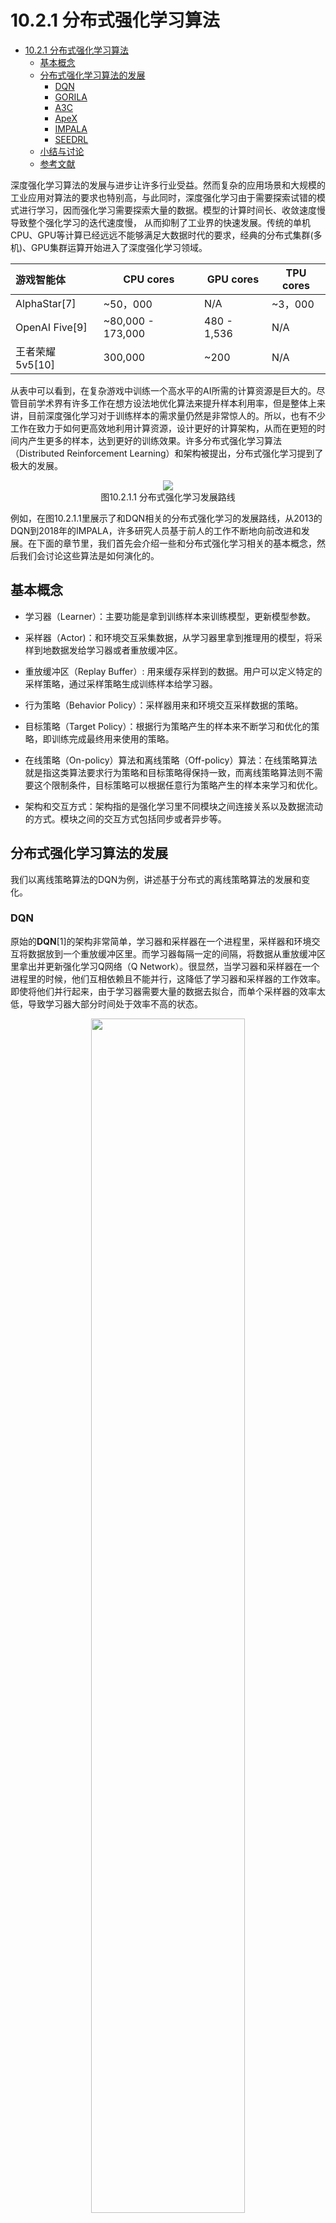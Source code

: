 <!--Copyright © Microsoft Corporation. All rights reserved.
  适用于[License](https://github.com/microsoft/AI-System/blob/main/LICENSE)版权许可-->

# 10.2.1 分布式强化学习算法
- [10.2.1 分布式强化学习算法](#1021-分布式强化学习算法)
  - [基本概念](#基本概念)
  - [分布式强化学习算法的发展](#分布式强化学习算法的发展)
    - [DQN](#dqn)
    - [GORILA](#gorila)
    - [A3C](#a3c)
    - [ApeX](#apex)
    - [IMPALA](#impala)
    - [SEEDRL](#seedrl)
  - [小结与讨论](#小结与讨论)
  - [参考文献](#参考文献)

深度强化学习算法的发展与进步让许多行业受益。然而复杂的应用场景和大规模的工业应用对算法的要求也特别高，与此同时，深度强化学习由于需要探索试错的模式进行学习，因而强化学习需要探索大量的数据。模型的计算时间长、收敛速度慢导致整个强化学习的迭代速度慢， 从而抑制了工业界的快速发展。传统的单机CPU、GPU等计算已经远远不能够满足大数据时代的要求，经典的分布式集群(多机)、GPU集群运算开始进入了深度强化学习领域。


|  游戏智能体  | CPU cores | GPU cores | TPU cores | 
|  :----    |     ----  |     ----  |     ----  |
| AlphaStar[7] | ~50，000  | N/A | ~3，000 |
|OpenAI Five[9] | ~80,000 - 173,000 | 480 - 1,536 | N/A |
| 王者荣耀5v5[10] | 300,000 | ~200 | N/A |


从表中可以看到，在复杂游戏中训练一个高水平的AI所需的计算资源是巨大的。尽管目前学术界有许多工作在想方设法地优化算法来提升样本利用率，但是整体上来讲，目前深度强化学习对于训练样本的需求量仍然是非常惊人的。所以，也有不少工作在致力于如何更高效地利用计算资源，设计更好的计算架构，从而在更短的时间内产生更多的样本，达到更好的训练效果。许多分布式强化学习算法（Distributed Reinforcement Learning）和架构被提出，分布式强化学习提到了极大的发展。

  <div align="center">
  <img src="./img/distributed_rl_development_update.png" ch="1000" />
  </div>
  <center>图10.2.1.1 分布式强化学习发展路线 </center>

  例如，在图10.2.1.1里展示了和DQN相关的分布式强化学习的发展路线，从2013的DQN到2018年的IMPALA，许多研究人员基于前人的工作不断地向前改进和发展。在下面的章节里，我们首先会介绍一些和分布式强化学习相关的基本概念，然后我们会讨论这些算法是如何演化的。

## 基本概念

- 学习器（Learner）：主要功能是拿到训练样本来训练模型，更新模型参数。

- 采样器（Actor)：和环境交互采集数据，从学习器里拿到推理用的模型，将采样到地数据发给学习器或者重放缓冲区。

- 重放缓冲区（Replay Buffer）: 用来缓存采样到的数据。用户可以定义特定的采样策略，通过采样策略生成训练样本给学习器。

- 行为策略（Behavior Policy）：采样器用来和环境交互采样数据的策略。

- 目标策略（Target Policy）：根据行为策略产生的样本来不断学习和优化的策略，即训练完成最终用来使用的策略。

- 在线策略（On-policy）算法和离线策略（Off-policy）算法：在线策略算法就是指这类算法要求行为策略和目标策略得保持一致，而离线策略算法则不需要这个限制条件，目标策略可以根据任意行为策略产生的样本来学习和优化。

- 架构和交互方式：架构指的是强化学习里不同模块之间连接关系以及数据流动的方式。模块之间的交互方式包括同步或者异步等。

## 分布式强化学习算法的发展

我们以离线策略算法的DQN为例，讲述基于分布式的离线策略算法的发展和变化。

### DQN

原始的**DQN**[1]的架构非常简单，学习器和采样器在一个进程里，采样器和环境交互将数据放到一个重放缓冲区里。而学习器每隔一定的间隔，将数据从重放缓冲区里拿出并更新强化学习Q网络（Q Network）。很显然，当学习器和采样器在一个进程里的时候，他们互相依赖且不能并行，这降低了学习器和采样器的工作效率。即使将他们并行起来，由于学习器需要大量的数据去拟合，而单个采样器的效率太低，导致学习器大部分时间处于效率不高的状态。

  <div align="center">
  <img src="./img/DQN_arch.png" ch="500" width=70% />
  </div>
  <center>图10.2.1.3 DQN的架构 </center>

### GORILA
**Gorila**[2]是早期的将深度强化学习拓展到大规模并行场景的经典工作之一。
当时深度强化学习的SOTA还是DQN算法，因此该工作基于DQN提出了变体，拓展到大规模的计算集群。

在该架构中，学习器中对于Q网络的参数梯度会发给参数服务器（Parameter Server）。参数服务器收到后以异步SGD的方式更新网络模型。这个模型同步到采样器中，采样器基于该模型产生动作在环境中执行，产生的经验轨迹发往重放缓冲区。重放缓冲区中的数据被学习器采样拿去学习。另外，每过N步学习器还会从参数服务器同步最新的Q网络模型参数。在这个闭环中有四个角色：采样器, 学习器, 参数服务器和重放缓冲区。

那么GORILA相比于DQN， 主要的**区别**在于：

- 对于采样器：策略（Policy， 即Q Network）与环境交互，同样涉及探索与利用。但是GORILA里定义了一个捆绑模式（Bundled Mode），即采样器的策略与学习器中实时更新的Q-Network是捆绑的。

- 对于学习器： 学习器中对于Q-Network的参数梯度会发给参数服务器。

- 对于重放缓冲区：在GORILA里分两种形式，在本地模式下就存在采样器所在的机器上；而多机模式下将所有的数据聚合在分布式数据库中，这样的优点是可伸缩性好，缺点是会有额外的通信开销。

- 对于参数服务器：存储Q网络中参数的梯度（Gradient）的变化，好处是可以让Q网络进行回滚，并且可以通过多个梯度来使训练过程更加稳定。在分布式环境中，不可避免的就是稳定性问题（比如节点消失、网速变慢或机器变慢）。GORILA中采用了几个策略来解决这个问题，如丢弃过旧的和损失值（Loss）太过偏离均值时的梯度。

GORILA中可以配置多个学习器、采样器和参数服务器，放在多个进程或多台机器上以分布式的方式并行执行。如实验中参数服务器使用了31台机器，学习器和采样器进程都有100个。实验部分与DQN一样基于Atari平台。在使用相同参数的情况下，该框架中在49中的41个游戏中表现好于非并行版本传统DQN，同时训练耗时也有显著减少。

  <div align="center">
  <img src="./img/GORILA_arch.png" ch="500" />
  </div>
  <center>图10.2.1.4 GORILA的架构 </center>

### A3C
**A3C**[3]是一个基于actor-critic算法。在A3C里没有参数服务器、没有公用的重放缓冲区。

具体来说：

- 每一个工作器（worker）实际上包含一个采样器、一个学习器还有一个小的缓冲区（通常是先进先出）。

- 每一个工作器（worker）中学习器计算得出梯度后都发送给全局网络（global network）。每一个工作器（Worker）中采样器都可以用不同的探索策略与环境进行交互，这些样本可以存在一个小缓冲区中。

- 全局网络（global network）接收多组梯度后再更新参数，再把异步地把参数拷贝给所有工作器。

  <div align="center">
  <img src="./img/A3C_arch.png" ch="500" width="70%"/>
  </div>
  <center>图10.2.1.5 A3C的架构 </center>

而A3C架构的**优点**是：

- 每一个采样器可以用不同的策略探索环境，使得样本更具有多样性，探索到的状态空间更大。
- 全局网络等所有工作器都传递了梯度后再更新，使训练更稳定。

- 大规模并行非常容易。

- 在A3C架构中，每个工作器都独自计算梯度，全局网络只负责使用梯度，所以全局网络的计算量并不大。在作者的原始实现中，A3C不需要GPU资源，只需要CPU即可在Atari等游戏上达到很好的效果。

但同时A3C本身存在着**问题**：

- 当模型变得复杂时，在CPU上计算梯度的耗时会变得非常大，而如果迁移到GPU上，由于每个工作器都需要一个模型的副本，又会需要大量的GPU资源。

- 当模型变大时，传输梯度和模型参数的网络开销也会变得巨大。

- 全局网络使用异步方式更新梯度，这意味着在训练过程中，部分梯度的方向并不正确，从而可能影响最终的训练效果。这个现象会随着工作器的数量增多变得越来越严重，这也一定程度上限制了A3C的横向扩展能力。

### ApeX

**ApeX**[4]是2018年在DQN, GORILA之后的又一个基于DQN的工作。

它和DQN,GORILA的**差别**是：

- 对于采样器: 以不同的探索策略和环境交互。

- 对于学习器: 和GORILA不同，ApeX里中心学习器只有一个，从重放缓冲区里拿到数据学习。

- 对于重放缓冲区：不是均匀采样，而是优先考虑其中的一些样本，从而让算法专注于那些重要的数据。

  <div align="center">
  <img src="./img/ApeX_arch.png" ch="500" width="80%"/>
  </div>
  <center>图10.2.1.6 ApeX的架构 </center>

ApeX架构可以适配到一些现有的算法上，例如DQN或者DDPG。将ApeX架构适配到DQN上的，我们称之为ApeX-DQN。 、在Atari实验环境中，Ape-X DQN的采样器用了360个机器。采样器积累一段时间数据以异步方式发送。学习器以异步方式拿数据。实验结果表示Ape-X比DQN，GORILA在训练速度和最终得分上都有优势。

### IMPALA

**IMPALA** [5]（Importance Weighted Actor-Learner Architectures）是基于actor-critic和A3C的改进，最大的创新是提出了V-trace算法，对off-policy现象做了一定的修正。

在IMPALA架构中，每个采样器都拥有一个模型的副本，采样器发送训练样本给学习器，学习器更新模型之后，会将新模型发送给采样器。在整个过程中，采样器和学习器一直在异步运行中，即学习器只要收到训练数据就会更新模型，不会等待所有的采样器；而采样器在学习器更新模型时依然在采样，不会等待最新的模型。

IMPALA与A3C具体的**区别**在于：

- 对于采样器来说：每一个采样器执行的行为策略不再是只来自一个学习器，可以来自多个学习器. 

- 对于重放缓冲区来说：IMPALA里有两种模式，一种没有引入重放缓冲区，本质上是一种on-policy的算法；另一种是用了随机采样的重放缓冲区；

显然这样的运行方式会产生off-policy现象，即行为策略和目标策略不一致。在IMPALA中，作者在数学上推导出了一种严谨的修正方式：V-trace算法。该算法显著降低了训练样本off-policy带来的影响。下表可知，使用V-trace修正之后，相比于其他几种修正方式，最终的收敛效果有明显提升。

  <div align="center">
  <img src="./img/IMPALA_arch.png" ch="500" width="60%"/>
  </div>
  <center>图10.2.1.7 IMPALA的架构 </center>

### SEEDRL

IMPALA在神经网络模型比较简单的时候性能很好，但当神经网络变得复杂的时候，该架构也有瓶颈。主要的**问题**有以下几点：

- 采样的时候，推理（Inference）放在采样器上执行，因为采样器是运行在CPU上的，所以当神经网络变复杂之后，推理的耗时就会变得很长，影响最终的运行效率。

- 采样器上执行了两种操作，一个是和环境交互，另一个是用行为策略做推理。很多游戏或者环境都是单线程实现的，而神经网络的推理计算则可以使用多线程加速，将两种操作放在一起，整体上会降低CPU的使用率。

- 当模型很大的时候，模型参数的分发会占用大量的带宽。

因为**SEEDRL**[6]的工作就是解决这些问题，SEEDRL的架构对比见下图：

  <div align="center">
  <img src="./img/seed_rl.png" ch="500" width="90%"/>
  </div>
  <center>图1.02.1.8 SEEDRL的架构 </center>

和IMPALA相比，SEEDRL的**区别**主要是：

- 把采样器上的推理过程和学习器放在一同一块TPU上。而采样器和学习器之间只交换状态和采取的动作。

在SEEDRL中，采样器和学习器分布在不同的节点中，采样器通过gRPC来和学习器进行通信，SEEDRL使用了V-Trace来进行off-policy修正。

## 小结与讨论

通过本章的学习，可以发现强化学习算法，尤其是分布式强化学习算法之间的架构是差距非常大的。体现在智能体的运行的硬件，交互的方式，智能体里不同模块之间的连接关系等都会有很大的差别。在下一章里，我们会讨论算法架构之间的差异会给设计强化学习系统带来什么样的挑战。

## 参考文献

- [1] Mnih V, Kavukcuoglu K, Silver D, et al. Playing atari with deep reinforcement learning[J]. arXiv preprint arXiv:1312.5602, 2013.
- [2] Nair A, Srinivasan P, Blackwell S, et al. Massively parallel methods for deep reinforcement learning[J]. arXiv preprint arXiv:1507.04296, 2015.
- [3] Mnih V, Badia A P, Mirza M, et al. Asynchronous methods for deep reinforcement learning[C]//International conference on machine learning. PMLR, 2016: 1928-1937.
- [4] D. Horgan, J. Quan, D. Budden, G. Barth-Maron, M. Hessel, H. Van Hasselt and D. Silver, "Distributed prioritized experience replay," arXiv preprint arXiv:1803.00933, 2018.
- [5] Espeholt L, Soyer H, Munos R, et al. Impala: Scalable distributed deep-rl with importance weighted actor-learner architectures[C]//International Conference on Machine Learning. PMLR, 2018: 1407-1416.
- [6] Espeholt L, Marinier R, Stanczyk P, et al. Seed rl: Scalable and efficient deep-rl with accelerated central inference[J]. arXiv preprint arXiv:1910.06591, 2019.
- [7] Arulkumaran K, Cully A, Togelius J. Alphastar: An evolutionary computation perspective[C]//Proceedings of the genetic and evolutionary computation conference companion. 2019: 314-315.
- [8] Raiman J, Zhang S, Wolski F. Long-term planning and situational awareness in OpenAI five[J]. arXiv preprint arXiv:1912.06721, 2019.
- [9] Berner C, Brockman G, Chan B, et al. Dota 2 with large scale deep reinforcement learning[J]. arXiv preprint arXiv:1912.06680, 2019.
- [10] Ye D, Liu Z, Sun M, et al. Mastering complex control in moba games with deep reinforcement learning[C]//Proceedings of the AAAI Conference on Artificial Intelligence. 2020, 34(04): 6672-6679.
